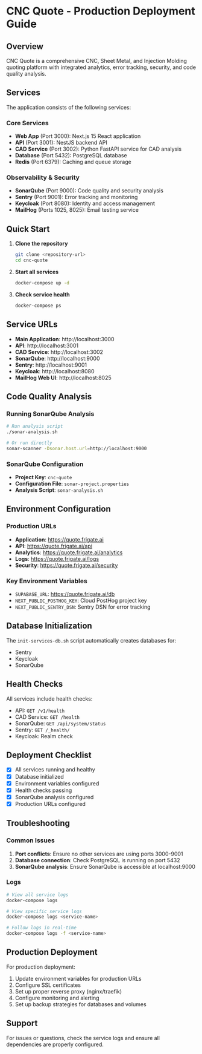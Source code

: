 # CNC Quote - Production Deployment Guide

## Overview

CNC Quote is a comprehensive CNC, Sheet Metal, and Injection Molding quoting platform with integrated analytics, error tracking, security, and code quality analysis.

## Services

The application consists of the following services:

### Core Services
- **Web App** (Port 3000): Next.js 15 React application
- **API** (Port 3001): NestJS backend API
- **CAD Service** (Port 3002): Python FastAPI service for CAD analysis
- **Database** (Port 5432): PostgreSQL database
- **Redis** (Port 6379): Caching and queue storage

### Observability & Security
- **SonarQube** (Port 9000): Code quality and security analysis
- **Sentry** (Port 9001): Error tracking and monitoring
- **Keycloak** (Port 8080): Identity and access management
- **MailHog** (Ports 1025, 8025): Email testing service

## Quick Start

1. **Clone the repository**
   ```bash
   git clone <repository-url>
   cd cnc-quote
   ```

2. **Start all services**
   ```bash
   docker-compose up -d
   ```

3. **Check service health**
   ```bash
   docker-compose ps
   ```

## Service URLs

- **Main Application**: http://localhost:3000
- **API**: http://localhost:3001
- **CAD Service**: http://localhost:3002
- **SonarQube**: http://localhost:9000
- **Sentry**: http://localhost:9001
- **Keycloak**: http://localhost:8080
- **MailHog Web UI**: http://localhost:8025

## Code Quality Analysis

### Running SonarQube Analysis

```bash
# Run analysis script
./sonar-analysis.sh

# Or run directly
sonar-scanner -Dsonar.host.url=http://localhost:9000
```

### SonarQube Configuration

- **Project Key**: `cnc-quote`
- **Configuration File**: `sonar-project.properties`
- **Analysis Script**: `sonar-analysis.sh`

## Environment Configuration

### Production URLs
- **Application**: https://quote.frigate.ai
- **API**: https://quote.frigate.ai/api
- **Analytics**: https://quote.frigate.ai/analytics
- **Logs**: https://quote.frigate.ai/logs
- **Security**: https://quote.frigate.ai/security

### Key Environment Variables
- `SUPABASE_URL`: https://quote.frigate.ai/db
- `NEXT_PUBLIC_POSTHOG_KEY`: Cloud PostHog project key
- `NEXT_PUBLIC_SENTRY_DSN`: Sentry DSN for error tracking

## Database Initialization

The `init-services-db.sh` script automatically creates databases for:
- Sentry
- Keycloak
- SonarQube

## Health Checks

All services include health checks:
- API: `GET /v1/health`
- CAD Service: `GET /health`
- SonarQube: `GET /api/system/status`
- Sentry: `GET /_health/`
- Keycloak: Realm check

## Deployment Checklist

- [x] All services running and healthy
- [x] Database initialized
- [x] Environment variables configured
- [x] Health checks passing
- [x] SonarQube analysis configured
- [x] Production URLs configured

## Troubleshooting

### Common Issues

1. **Port conflicts**: Ensure no other services are using ports 3000-9001
2. **Database connection**: Check PostgreSQL is running on port 5432
3. **SonarQube analysis**: Ensure SonarQube is accessible at localhost:9000

### Logs

```bash
# View all service logs
docker-compose logs

# View specific service logs
docker-compose logs <service-name>

# Follow logs in real-time
docker-compose logs -f <service-name>
```

## Production Deployment

For production deployment:

1. Update environment variables for production URLs
2. Configure SSL certificates
3. Set up proper reverse proxy (nginx/traefik)
4. Configure monitoring and alerting
5. Set up backup strategies for databases and volumes

## Support

For issues or questions, check the service logs and ensure all dependencies are properly configured.